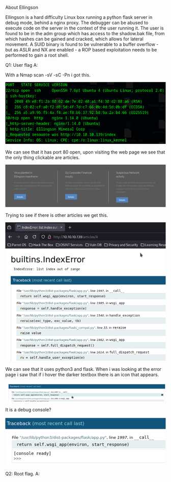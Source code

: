 

About Ellingson

Ellingson is a hard difficulty Linux box running a python flask server in debug mode, behind a nginx proxy. The debugger can be abused to execute code on the server in the context of the user running it. The user is found to be in the adm group which has access to the shadow.bak file, from which hashes can be gained and cracked, which allows for lateral movement. A SUID binary is found to be vulnerable to a buffer overflow - but as ASLR and NX are enabled - a ROP based exploitation needs to be performed to gain a root shell.


Q1: User flag
A: 

With a Nmap scan -sV -sC -Pn i got this.

![](../../Img/Pasted%20image%2020250512155255.png)

We can see that it has port 80 open, upon visiting the web page we see that the only thing clickable are articles.

![](../../Img/Pasted%20image%2020250512155543.png)

Trying to see if there is other articles we get this.

![](../../Img/Pasted%20image%2020250512155716.png)

We can see that it uses python3 and flask.
When i was looking at the error page i saw that if i hover the darker textbox there is an icon that appears.

![](../../Img/Pasted%20image%2020250512160521.png)

It is a debug console?

![](../../Img/Pasted%20image%2020250512160551.png)



Q2: Root flag.
A: 
